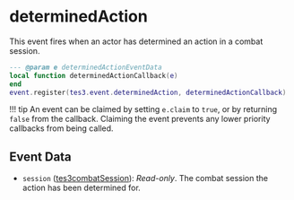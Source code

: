 <!---
	This file is autogenerated. Do not edit this file manually. Your changes will be ignored.
	More information: https://github.com/MWSE/MWSE/tree/master/docs
-->

# determinedAction
<div class="search_terms" style="display: none">determinedaction</div>

This event fires when an actor has determined an action in a combat session.

```lua
--- @param e determinedActionEventData
local function determinedActionCallback(e)
end
event.register(tes3.event.determinedAction, determinedActionCallback)
```

!!! tip
	An event can be claimed by setting `e.claim` to `true`, or by returning `false` from the callback. Claiming the event prevents any lower priority callbacks from being called.

## Event Data

* `session` ([tes3combatSession](../../types/tes3combatSession)): *Read-only*. The combat session the action has been determined for.

